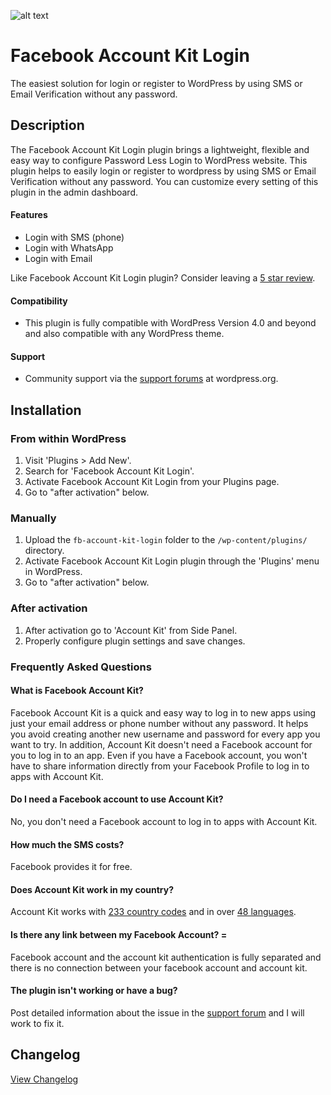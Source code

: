 ![alt text](https://github.com/iamsayan/fb-account-kit-login/raw/master/banner.png "Plugin Banner")

# Facebook Account Kit Login

The easiest solution for login or register to WordPress by using SMS or Email Verification without any password.

## Description

The Facebook Account Kit Login plugin brings a lightweight, flexible and easy way to configure Password Less Login to WordPress website. This plugin helps to easily login or register to wordpress by using SMS or Email Verification without any password. You can customize every setting of this plugin in the admin dashboard.

#### Features

 * Login with SMS (phone)
 * Login with WhatsApp
 * Login with Email
 
Like Facebook Account Kit Login plugin? Consider leaving a [5 star review](https://wordpress.org/support/plugin/fb-account-kit-login/reviews/?rate=5#new-post).

#### Compatibility

* This plugin is fully compatible with WordPress Version 4.0 and beyond and also compatible with any WordPress theme.

#### Support

* Community support via the [support forums](https://wordpress.org/support/plugin/fb-account-kit-login) at wordpress.org.

## Installation ##

### From within WordPress ###
1. Visit 'Plugins > Add New'.
1. Search for 'Facebook Account Kit Login'.
1. Activate Facebook Account Kit Login from your Plugins page.
1. Go to "after activation" below.

### Manually ###
1. Upload the `fb-account-kit-login` folder to the `/wp-content/plugins/` directory.
1. Activate Facebook Account Kit Login plugin through the 'Plugins' menu in WordPress.
1. Go to "after activation" below.

### After activation ###
1. After activation go to 'Account Kit' from Side Panel.
1. Properly configure plugin settings and save changes.

### Frequently Asked Questions ###

#### What is Facebook Account Kit?

Facebook Account Kit is a quick and easy way to log in to new apps using just your email address or phone number without any password. It helps you avoid creating another new username and password for every app you want to try. In addition, Account Kit doesn't need a Facebook account for you to log in to an app. Even if you have a Facebook account, you won't have to share information directly from your Facebook Profile to log in to apps with Account Kit.

#### Do I need a Facebook account to use Account Kit?

No, you don't need a Facebook account to log in to apps with Account Kit.

#### How much the SMS costs?

Facebook provides it for free.

#### Does Account Kit work in my country?

Account Kit works with [233 country codes](https://developers.facebook.com/docs/accountkit/languagescountries/) and in over [48 languages](https://developers.facebook.com/docs/accountkit/languages).

#### Is there any link between my Facebook Account? =

Facebook account and the account kit authentication is fully separated and there is no connection between your facebook account and account kit.

#### The plugin isn't working or have a bug? ####

Post detailed information about the issue in the [support forum](https://wordpress.org/support/plugin/fb-account-kit-login) and I will work to fix it.

## Changelog ##
[View Changelog](CHANGELOG.md)
